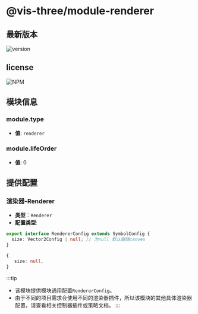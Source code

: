# @vis-three/module-renderer

## 最新版本

<img alt="version" src="https://img.shields.io/npm/v/@vis-three/module-renderer">

## license

<img alt="NPM" src="https://img.shields.io/npm/l/@vis-three/module-renderer?color=blue">

## 模块信息

### module.type

- **值**: `renderer`

### module.lifeOrder

- **值**: 0

## 提供配置

### 渲染器-Renderer

- **类型**：`Renderer`
- **配置类型**:

```ts
export interface RendererConfig extends SymbolConfig {
  size: Vector2Config | null; // 为null 默认跟随canves
}
```

```ts
{
   size: null,
}
```

:::tip

- 该模块提供模块通用配置`RendererConfig`。
- 由于不同的项目需求会使用不同的渲染器插件，所以该模块的其他具体渲染器配置，请查看相关控制器插件或策略文档。
  :::
